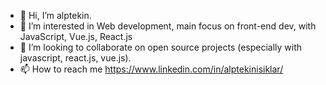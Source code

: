 - 👋 Hi, I’m alptekin.
- 👀 I’m interested in Web development, main focus on front-end dev, with JavaScript, Vue.js, React.js
- 💞️ I’m looking to collaborate on open source projects (especially with javascript, react.js, vue.js).
- 📫 How to reach me https://www.linkedin.com/in/alptekinisiklar/ 
<!---
aisiklar/aisiklar is a ✨ special ✨ repository because its `README.md` (this file) appears on your GitHub profile.
You can click the Preview link to take a look at your changes.
--->

